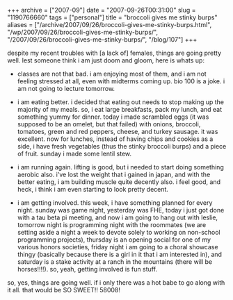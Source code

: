 +++
archive = ["2007-09"]
date = "2007-09-26T00:31:00"
slug = "1190766660"
tags = ["personal"]
title = "broccoli gives me stinky burps"
aliases = ["/archive/2007/09/26/broccoli-gives-me-stinky-burps.html", "/wp/2007/09/26/broccoli-gives-me-stinky-burps/", "/2007/09/26/broccoli-gives-me-stinky-burps/", "/blog/107"]
+++

despite my recent troubles with [a lack of] females, things are going
pretty well. lest someone think i am just doom and gloom, here is whats
up:

- classes are not that bad. i am enjoying most of them, and i am not
  feeling stressed at all, even with midterms coming up. bio 100 is
  a joke. i am not going to lecture tomorrow.

- i am eating better. i decided that eating out needs to stop making up
  the majority of my meals. so, i eat large breakfasts, pack my lunch, and
  eat something yummy for dinner. today i made scrambled eggs (it was
  supposed to be an omelet, but that failed) with onions, broccoli,
  tomatoes, green and red peppers, cheese, and turkey sausage. it was
  excellent. now for lunches, instead of having chips and cookies as
  a side, i have fresh vegetables (thus the stinky broccoli burps) and
  a piece of fruit. sunday i made some lentil stew.

- i am running again. lifting is good, but i needed to start doing
  something aerobic also. i've lost the weight that i gained in japan, and
  with the better eating, i am building muscle quite decently also. i feel
  good, and heck, i think i am even starting to look pretty decent.

- i am getting involved. this week, i have something planned for every
  night. sunday was game night, yesterday was FHE, today i just got done
  with a tau beta pi meeting, and now i am going to hang out with leslie,
  tomorrow night is programming night with the roommates (we are setting
  aside a night a week to devote solely to working on non-school
  programming projects), thursday is an opening social for one of my
  various honors societies, friday night i am going to a choral showcase
  thingy (basically because there is a girl in it that i am interested
  in), and saturday is a stake activity at a ranch in the mountains (there
  will be horses!!!!). so, yeah, getting involved is fun stuff.

so, yes, things are going well. if i only there was a hot babe to go along
with it all. that would be SO SWEET!! 58008!


